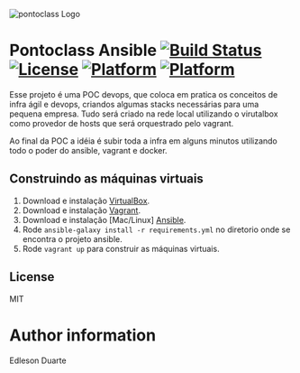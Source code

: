 ![pontoclass Logo](http://uploaddeimagens.com.br/images/001/294/468/original/SmallLogo_200_125.png?1518903690)

# Pontoclass Ansible [![Build Status](https://travis-ci.org/Edleson/pontoclass-ansible.svg?branch=master)](https://travis-ci.org/Edleson/pontoclass-ansible) [![License](http://img.shields.io/:license-MIT-blue.svg)](https://github.com/Edleson/pontoclass-ansible/blob/master/LICENSE) [![Platform](http://img.shields.io/badge/platform-debian-a80030.svg?style=flat)](#) [![Platform](http://img.shields.io/badge/platform-ubuntu-dd4814.svg?style=flat)](#)

Esse projeto é uma POC devops, que coloca em pratica os conceitos de infra ágil e devops, criandos algumas stacks necessárias para uma pequena empresa. Tudo será criado na rede local utilizando o virutalbox como provedor de hosts que será orquestrado pelo vagrant.

Ao final da POC a idéia é subir toda a infra em alguns minutos utilizando todo o poder do ansible, vagrant e docker.

## Construindo as máquinas virtuais

  1. Download e instalação [VirtualBox](https://www.virtualbox.org/wiki/Downloads).
  2. Download e instalação [Vagrant](http://www.vagrantup.com/downloads.html).
  3. Download e instalação [Mac/Linux] [Ansible](http://docs.ansible.com/intro_installation.html).
  4. Rode `ansible-galaxy install -r requirements.yml` no diretorio onde se encontra o projeto ansible.
  5. Rode `vagrant up` para construir as máquinas virtuais.

## License 

MIT

# Author information

Edleson Duarte